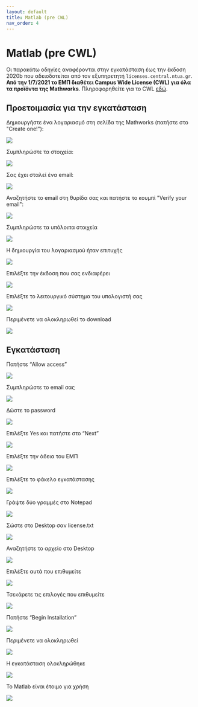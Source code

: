 ```yaml
---
layout: default
title: Matlab (pre CWL)
nav_order: 4
---
```


# Matlab (pre CWL)

Οι παρακάτω οδηγίες αναφέρονται στην εγκατάσταση έως την έκδοση 2020b που
αδειοδοτείται από τον εξυπηρετητή `licenses.central.ntua.gr`. **Από την 1/7/2021
το ΕΜΠ διαθέτει Campus Wide License (CWL) για όλα τα προϊόντα της
Mathworks**. Πληροφορηθείτε για το CWL [εδώ](matlab-cwl).

## Προετοιμασία για την εγκατάσταση

Δημιουργήστε ένα λογαριασμό στη σελίδα της Mathworks (πατήστε στο "Create one!"):

![](matlab-setup/mathworks00.png)

Συμπληρώστε τα στοιχεία:

![](matlab-setup/mathworks01.png)

Σας έχει σταλεί ένα email:

![](matlab-setup/mathworks02.png)

Αναζητήστε το email στη θυρίδα σας και πατήστε το κουμπί "Verify your email":

![](matlab-setup/mathworks03.png)

Συμπληρώστε τα υπόλοιπα στοιχεία

![](matlab-setup/mathworks04.png)

Η δημιουργία του λογαριασμού ήταν επιτυχής

![](matlab-setup/mathworks05.png)

Επιλέξτε την έκδοση που σας ενδιαφέρει

![](matlab-setup/mathworks06.png)

Επιλέξτε το λειτουργικό σύστημα του υπολογιστή σας

![](matlab-setup/mathworks07.png)

Περιμένετε να ολοκληρωθεί το download

![](matlab-setup/mathworks08.png)

## Εγκατάσταση

Πατήστε “Allow access”

![](matlab-setup/mathworks09.png)

Συμπληρώστε το email σας

![](matlab-setup/mathworks10.png)

Δώστε το password

![](matlab-setup/mathworks11.png)

Επιλέξτε Yes και πατήστε στο “Next”

![](matlab-setup/mathworks12.png)

Επιλέξτε την άδεια του ΕΜΠ

![](matlab-setup/mathworks13.png)

Επιλέξτε το φάκελο εγκατάστασης

![](matlab-setup/mathworks14.png)

Γράψτε δύο γραμμές στο Notepad

![](matlab-setup/mathworks15.png)

Σώστε στο Desktop σαν license.txt

![](matlab-setup/mathworks16.png)

Αναζητήστε το αρχείο στο Desktop

![](matlab-setup/mathworks17.png)

Επιλέξτε αυτά που επιθυμείτε

![](matlab-setup/mathworks18.png)

Τσεκάρετε τις επιλογές που επιθυμείτε

![](matlab-setup/mathworks19.png)

Πατήστε “Begin Installation”

![](matlab-setup/mathworks20.png)

Περιμένετε να ολοκληρωθεί

![](matlab-setup/mathworks21.png)

Η εγκατάσταση ολοκληρώθηκε

![](matlab-setup/mathworks22.png)

Το Matlab είναι έτοιμο για χρήση

![](matlab-setup/mathworks23.png)
